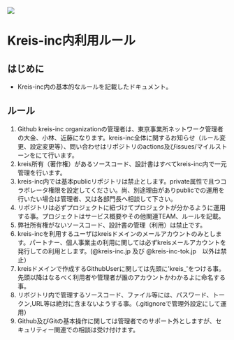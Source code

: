  ![](https://i.imgur.com/vkF51nI.png)
# Kreis-inc内利用ルール
## はじめに
- Kreis-inc内の基本的なルールを記載したドキュメント。

##  ルール
1. Github kreis-inc organizationの管理者は、東京事業所ネットワーク管理者の大金、小林、近藤になります。kreis-inc全体に関するお知らせ（ルール変更、設定変更等）、問い合わせはリポジトリのactions及びissues/マイルストーンをにて行います。
2. kreis所有（著作権）があるソースコード、設計書はすべてkreis-inc内で一元管理を行います。
4. kreis-inc内では基本publicリポジトリは禁止とします。private属性で且つコラボレータ権限を設定してください。尚、別途理由がありpublicでの運用を行いたい場合は管理者、又は各部門長へ相談して下さい。
5. リポジトリは必ずプロジェクトに紐づけてプロジェクトが分かるように運用する事。プロジェクトはサービス概要やその他関連TEAM、ルールを記載。
6. 弊社所有権がないソースコード、設計書の管理（利用）は禁止です。
8. kreis-incを利用するユーザはkreisドメインのメールアカウントのみとします。パートナー、個人事業主の利用に関しては必ずkreisメールアカウントを発行しての利用とします。(@kreis-inc.jp 及び @kreis-inc-tok.jp　以外は禁止）
9. kreisドメインで作成するGithubUserに関しては先頭に'kreis_'をつける事。先頭以降はなるべく利用者や管理者が誰のアカウントかわかるよに命名する事。
10. リポジトリ内で管理するソースコード、ファイル等には、パスワード、トークン,URL等は絶対に含まないようする事。（.gitignoreで管理外設定にして運用）
11. Github及びGitの基本操作に関しては管理者でのサポート外としますが、セキュリティー関連での相談は受け付けます。
